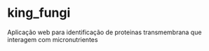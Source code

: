 # king_fungi
Aplicação web para identificação de proteinas transmembrana que interagem com micronutrientes
